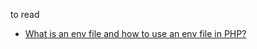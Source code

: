 to read 


- [What is an env file and how to use an env file in PHP?](https://udoyhasan.medium.com/what-is-an-env-file-and-how-to-use-an-env-file-in-php-4e146358cca6)



<!-- ID de clé d'accès :
AKIATAWNNWVZ5PYFBPOT
Clé d'accès secrète :
/nrtV5cLr6CX6ktl3Xg/RMyR3fgoEgxUdvuO9mhM 
Proxy
gmg3h:a6db8shm@54.13.51.164:5432 -->
